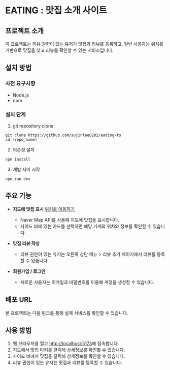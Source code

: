 # EATING : 맛집 소개 사이트

## 프로젝트 소개

이 프로젝트는 리뷰 권한이 있는 유저가 맛집과 리뷰를 등록하고, 일반 사용자는 위치를 기반으로 맛집을 찾고 리뷰를 확인할 수 있는 서비스입니다.

## 설치 방법

### 사전 요구사항

- Node.js
- npm

### 설치 단계

1. git repository clone

```
git clone https://github.com/sujinlee0202/eating-ts
cd [repo_name]
```

2. 의존성 설치

```
npm install
```

3. 개발 서버 시작

```
npm run dev
```

## 주요 기능

- **지도에 맛집 표시** [위키로 이동하기](https://github.com/sujinlee0202/eating-ts/wiki/%EB%A9%94%EC%9D%B8-%ED%8E%98%EC%9D%B4%EC%A7%80)

  - Naver Map API를 사용해 지도에 맛집을 표시합니다.
  - 사이드 바에 있는 카드를 선택하면 해당 가게의 위치와 정보를 확인할 수 있습니다.

- **맛집 리뷰 작성**

  - 리뷰 권한이 있는 유저는 오른쪽 상단 메뉴 > 리뷰 추가 페이지에서 리뷰를 등록할 수 있습니다.

- **회원가입 / 로그인**
  - 새로운 사용자는 이메일과 비밀번호를 이용해 계정을 생성할 수 있습니다.

## 배포 URL

본 프로젝트는 다음 링크를 통해 실제 서비스를 확인할 수 있습니다.

## 사용 방법

1. 웹 브라우저를 열고 [http://localhost:5173](http://localhost:5173)에 접속합니다.
2. 지도에서 맛집 마커를 클릭해 상세정보를 확인할 수 있습니다.
3. 사이드 바에서 맛집을 클릭해 상세정보를 확인할 수 있습니다.
4. 리뷰 권한이 있는 유저는 맛집과 리뷰를 등록할 수 있습니다.
